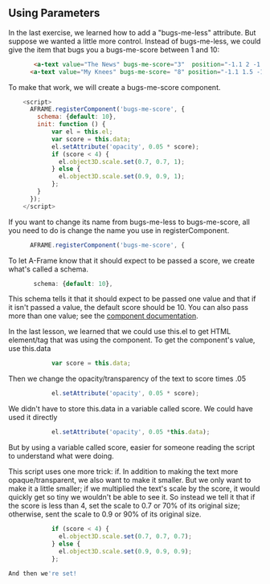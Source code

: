 ## Using Parameters

In the last exercise, we learned how to add a "bugs-me-less" attribute. But suppose we wanted a little more control. Instead of bugs-me-less, we could give the item that bugs you a bugs-me-score between 1 and 10:

  ```HTML
         <a-text value="The News" bugs-me-score="3"  position="-1.1 2 -1.5"   color="red" font="kelsonsans"></a-text>
        <a-text value="My Knees" bugs-me-score= "8" position="-1.1 1.5 -1.5" color="red" font="kelsonsans"></a-text>
  ```

To make that work, we will create a bugs-me-score component. 

```js
    <script>
      AFRAME.registerComponent('bugs-me-score', {
        schema: {default: 10},
        init: function () {
            var el = this.el;
            var score = this.data;
            el.setAttribute('opacity', 0.05 * score);
            if (score < 4) {
              el.object3D.scale.set(0.7, 0.7, 1);   
            } else {
              el.object3D.scale.set(0.9, 0.9, 1);   
            };
        }
      });
    </script>
```

If you want to change its name from bugs-me-less to bugs-me-score, all you need to do is change the name you use in registerComponent.
  
```js
      AFRAME.registerComponent('bugs-me-score', {
 ```

To let A-Frame know that it should expect to be passed a score, we create what's called a schema.     
 ```Javascript
        schema: {default: 10},
 ```

This schema tells it that it should expect to be passed one value and that if it isn't passed a value, the default score should be 10. You can also pass more than one value; see the [component documentation](https://aframe.io/docs/0.7.0/introduction/writing-a-component.html).

In the last lesson, we learned that we could use this.el to get HTML element/tag that was using the component. To get the component's value, use this.data
```Javascript  
            var score = this.data;
```
   
Then we change the opacity/transparency of the text to score times .05

```Javascript          
            el.setAttribute('opacity', 0.05 * score);
```

We didn't have to store this.data in a variable called score. We could have used it directly            
  
```Javascript          
            el.setAttribute('opacity', 0.05 *this.data);
```

But by using a variable called score, easier for someone reading the script to understand what were doing.

This script uses one more trick: if. In addition to making the text more opaque/transparent, we also want to make it smaller. But we only want to make it a little smaller; if we multiplied the text's scale by the score, it would quickly get so tiny we wouldn't be able to see it. So instead we tell it that if the score is less than 4, set the scale to 0.7 or 70% of its original size; otherwise, sent the scale to 0.9 or 90% of its original size.
  
```Javascript
            if (score < 4) {
              el.object3D.scale.set(0.7, 0.7, 0.7);   
            } else {
              el.object3D.scale.set(0.9, 0.9, 0.9);   
            };
        
And then we're set!
